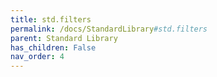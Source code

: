 ```yaml
---
title: std.filters
permalink: /docs/StandardLibrary#std.filters
parent: Standard Library
has_children: False
nav_order: 4
---
```

